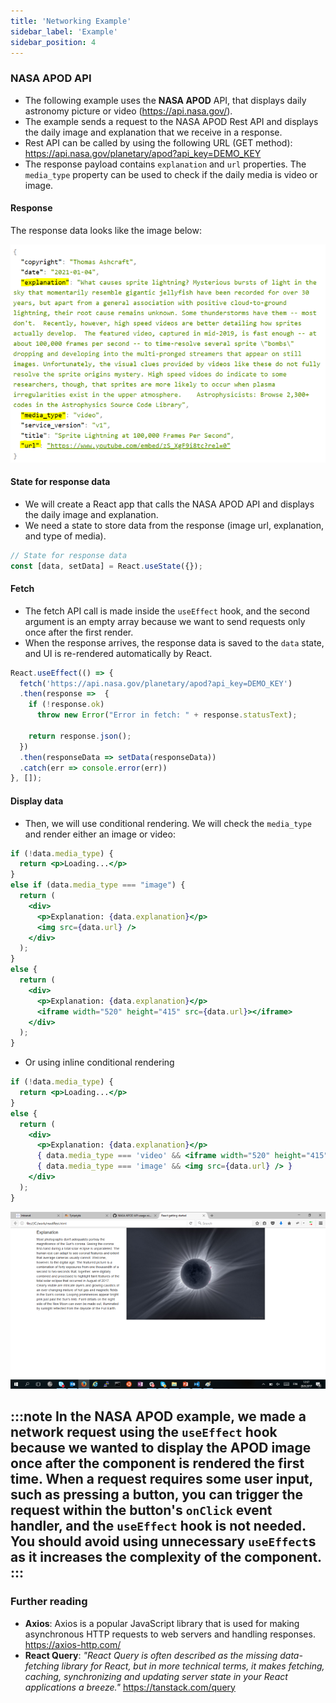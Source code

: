 ```yaml
---
title: 'Networking Example'
sidebar_label: 'Example'
sidebar_position: 4
---
```

### NASA APOD API
- The following example uses the **NASA APOD** API, that displays daily astronomy picture or video (https://api.nasa.gov/).
- The example sends a request to the NASA APOD Rest API and displays the daily image and explanation that we receive in a response.
- Rest API can be called by using the following URL (GET method):
https://api.nasa.gov/planetary/apod?api_key=DEMO_KEY
- The response payload contains `explanation` and `url` properties. The `media_type` property can be used to check if the daily media is video or image.

#### Response
The response data looks like the image below:

![Nasa API response](./img/nasa1.png)

#### State for response data
- We will create a React app that calls the NASA APOD API and displays the daily image and explanation.
- We need a state to store data from the response (image url, explanation, and type of media).
```js
// State for response data
const [data, setData] = React.useState({});
```
#### Fetch
- The fetch API call is made inside the `useEffect` hook, and the second argument is an empty array because we want to send requests only once after the first render.
- When the response arrives, the response data is saved to the `data` state, and UI is re-rendered automatically by React.
```js
React.useEffect(() => {
  fetch('https://api.nasa.gov/planetary/apod?api_key=DEMO_KEY')
  .then(response =>  { 
    if (!response.ok)
      throw new Error("Error in fetch: " + response.statusText);  
    
    return response.json();
  })
  .then(responseData => setData(responseData))
  .catch(err => console.error(err))
}, []);
```
#### Display data
- Then, we will use conditional rendering. We will check the `media_type` and render either an image or video:
```jsx
if (!data.media_type) {
  return <p>Loading...</p>
}
else if (data.media_type === "image") {
  return (
    <div>
      <p>Explanation: {data.explanation}</p>
      <img src={data.url} />
    </div>
  );
}
else {
  return (
    <div>
      <p>Explanation: {data.explanation}</p>
      <iframe width="520" height="415" src={data.url}></iframe>
    </div>
  );
}
```
- Or using inline conditional rendering
```jsx
if (!data.media_type) {
  return <p>Loading...</p>
}
else {
  return (
    <div>
      <p>Explanation: {data.explanation}</p>
      { data.media_type === 'video' && <iframe width="520" height="415" src={data.url}></iframe> }          
      { data.media_type === 'image' && <img src={data.url} /> }
    </div>
  );
}
```
![Nasa API example](./img/nasa2.png)

:::note
In the NASA APOD example, we made a network request using the `useEffect` hook because we wanted to display the APOD image once after the component is rendered the first time. When a request requires some user input, such as pressing a button, you can trigger the request within the button's `onClick` event handler, and the `useEffect` hook is not needed. You should avoid using unnecessary `useEffect`s as it increases the complexity of the component.
:::
---
### Further reading
- **Axios**: Axios is a popular JavaScript library that is used for making asynchronous HTTP requests to web servers and handling responses. https://axios-http.com/
- **React Query**: *"React Query is often described as the missing data-fetching library for React, but in more technical terms, it makes fetching, caching, synchronizing and updating server state in your React applications a breeze."* 
https://tanstack.com/query
